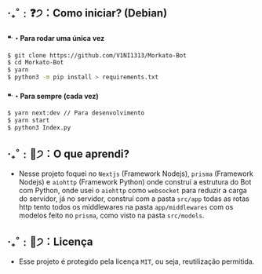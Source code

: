 ## ‧₊˚﹕❓੭︰Como iniciar? (Debian)

#### ❝ˑ・Para rodar uma única vez

```bash
$ git clone https://github.com/V1NI1313/Morkato-Bot
$ cd Morkato-Bot
$ yarn
$ python3 -m pip install > requirements.txt
```

#### ❝ˑ・Para sempre (cada vez)

```bash
$ yarn next:dev // Para desenvolvimento
$ yarn start
$ python3 Index.py
```

## ‧₊˚﹕🤔੭︰O que aprendi?

- Nesse projeto foquei no `Nextjs` (Framework Nodejs), `prisma` (Framework Nodejs) e `aiohttp` (Framework Python) onde construí a estrutura do Bot com Python, onde usei o `aiohttp` como `websocket` para reduzir a carga do servidor, já no servidor, construí com a pasta `src/app` todas as rotas http tento todos os middlewares na pasta `app/middlewares` com os modelos feito no `prisma`, como visto na pasta `src/models`.

## ‧₊˚﹕🪪੭︰Licença

- Esse projeto é protegido pela licença `MIT`, ou seja, reutilização permitida.
